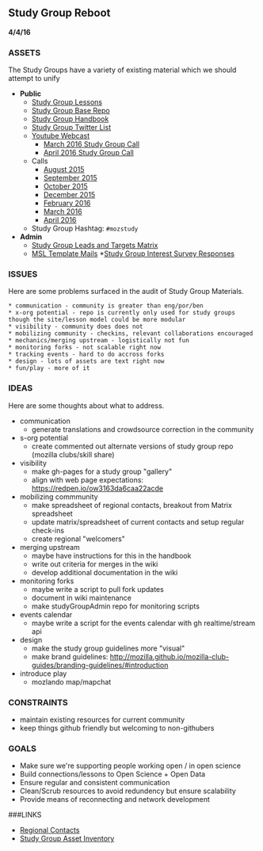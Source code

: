 ## Study Group Reboot

**4/4/16**

### ASSETS

The Study Groups have a variety of existing material which we should attempt to unify

* **Public**
	* [Study Group Lessons](https://github.com/mozillascience/studyGroupLessons)
	* [Study Group Base Repo](https://github.com/mozillascience/studyGroup/)
	* [Study Group Handbook](http://mozillascience.github.io/studyGroupHandbook)
	* [Study Group Twitter List]()
	* [Youtube Webcast](https://www.youtube.com/watch?v=lZ7RRNQkIo8)
		* [March 2016 Study Group Call](https://youtu.be/2EbhNwPrRy0?t=23m)
		* [April 2016 Study Group Call](http://youtu.be/W5qvR_qBPZ4)
	* Calls
		* [August 2015](https://old.etherpad-mozilla.org/sciencelab-studygroup-leaders-150817)
		* [September 2015](https://old.etherpad-mozilla.org/sciencelab-studygroup-leaders-150925)
		* [October 2015](https://etherpad.wikimedia.org/p/studygroup-leaders-october)
		* [December 2015](https://public.etherpad-mozilla.org/p/mozilla-studygroup-leads-december-2015)
		* [February 2016](https://public.etherpad-mozilla.org/p/mozilla-studygroup-leads-february-2016)
		* [March 2016](https://public.etherpad-mozilla.org/p/mozilla-studygroup-leads-march-2016)
		* [April 2016](https://public.etherpad-mozilla.org/p/mozilla-studygroup-leads-april-2016)
	* Study Group Hashtag: `#mozstudy`
* **Admin**
	* [Study Group Leads and Targets Matrix](https://docs.google.com/spreadsheets/d/1BzyS1UJvAj68HQx6xCinQTikCnKaI-T9nXx_LC714yA/edit#gid=0)
	* [MSL Template Mails](https://docs.google.com/document/d/19P_G3sJVoVv58YviHUlylMR3im18CJ0XblhXVRzjyW0/edit)
	*[Study Group Interest Survey Responses](https://docs.google.com/spreadsheets/u/1/d/1fPKqnY8OtH2tMk028dbnwvwntt1SlNQhf_pgMO3kW9s/edit#gid=1099487764&vpid=A2)

### ISSUES

Here are some problems surfaced in the audit of Study Group Materials.

	* communication - community is greater than eng/por/ben
	* x-org potential - repo is currently only used for study groups though the site/lesson model could be more modular
	* visibility - community does does not
	* mobilizing community - checkins, relevant collaborations encouraged
	* mechanics/merging upstream - logistically not fun
	* monitoring forks - not scalable right now
	* tracking events - hard to do accross forks
	* design - lots of assets are text right now
	* fun/play - more of it

### IDEAS

Here are some thoughts about what to address.

  * communication 
  	- generate translations and crowdsource correction in the community
  * s-org potential 
  	- create commented out alternate versions of study group repo (mozilla clubs/skill share)
  * visibility 
  	- make gh-pages for a study group "gallery"
  	- align with web page expectations: https://redpen.io/ow3163da6caa22acde
  * mobilizing commmunity
  	- make spreadsheet of regional contacts, breakout from Matrix spreadsheet
  	- update matrix/spreadsheet of current contacts and setup regular check-ins
  	- create regional "welcomers"
  * merging upstream 
  	- maybe have instructions for this in the handbook
  	- write out criteria for merges in the wiki
  	- develop additional documentation in the wiki
  * monitoring forks 
  	- maybe write a script to pull fork updates
  	- document in wiki maintenance
  	- make studyGroupAdmin repo for monitoring scripts
  * events calendar 
  	- maybe write a script for the events calendar with gh realtime/stream api
  * design
  	- make the study group guidelines more "visual"
  	- make brand guidelines: http://mozilla.github.io/mozilla-club-guides/branding-guidelines/#introduction
  * introduce play
  	- mozlando map/mapchat

### CONSTRAINTS
* maintain existing resources for current community
* keep things github friendly but welcoming to non-githubers

### GOALS

* Make sure we're supporting people working open / in open science
* Build connections/lessons to Open Science + Open Data
* Ensure regular and consistent communication
* Clean/Scrub resources to avoid redundency but ensure scalability
* Provide means of reconnecting and network development 

###LINKS
* [Regional Contacts](https://docs.google.com/spreadsheets/d/1hJsenXpY_IIera9iAABs0-LFJxYuGlsdCzcnfBV41yM/edit?usp=sharing)
* [Study Group Asset Inventory](https://docs.google.com/spreadsheets/d/1aQhmnDO4zYt24sD8ItYeesbAn2TUiHzKyllSkzs4VN0/edit#gid=0)

